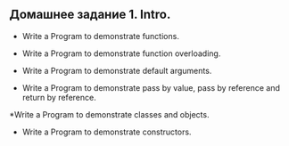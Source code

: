 ## Домашнее задание 1. Intro.

  * Write  a Program to demonstrate functions.

  * Write  a Program to demonstrate function overloading.

  * Write  a Program to demonstrate default arguments.

  * Write  a Program to demonstrate pass by value, pass by reference and return by reference.

  *Write  a Program to demonstrate classes and objects.

  * Write  a Program to demonstrate  constructors.
